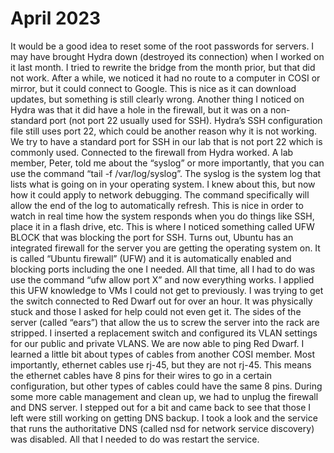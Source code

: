 # April 2023

 It would be a good idea to reset some of the root passwords for servers. 
I may have brought Hydra down (destroyed its connection) when I worked on it last month. I tried to rewrite the bridge from the month prior, but that did not work. After a while, we noticed it had no route to a computer in COSI or mirror, but it could connect to Google. This is nice as it can download updates, but something is still clearly wrong. 
Another thing I noticed on Hydra was that it did have a hole in the firewall, but it was on a non-standard port (not port 22 usually used for SSH). Hydra’s SSH configuration file still uses port 22, which could be another reason why it is not working. We try to have a standard port for SSH in our lab that is not port 22 which is commonly used. Connected to the firewall from Hydra worked.
A lab member, Peter,  told me about the “syslog” or more importantly, that you can use the command “tail -f /var/log/syslog”. The syslog is the system log that lists what is going on in your operating system. I knew about this, but now how it could apply to network debugging. The command specifically will allow the end of the log to automatically refresh. This is nice in order to watch in real time how the system responds when you do things like SSH, place it in a flash drive, etc. This is where I noticed something called UFW BLOCK that was blocking the port for SSH. Turns out, Ubuntu has an integrated firewall for the server you are getting the operating system on. It is called “Ubuntu firewall” (UFW) and it is automatically enabled and blocking ports including the one I needed. All that time, all I had to do was use the command “ufw allow port X” and now everything works.   I applied this UFW knowledge to VMs I could not get to previously.
I was trying to get the switch connected to Red Dwarf out for over an hour. It was physically stuck and those I asked for help could not even get it. The sides of the server (called “ears”) that allow the us to screw the server into the rack are stripped. 
I inserted a replacement switch and configured its VLAN settings for our public and private VLANS. We are now able to ping Red Dwarf.
I learned a little bit about types of cables from another COSI member. Most importantly, ethernet cables use rj-45, but they are not rj-45. This means the ethernet cables have 8 pins for their wires to go in a certain configuration, but other types of cables could have the same 8 pins.
During some more cable management and clean up, we had to unplug the firewall and DNS server. I stepped out for a bit and came back to see that those I left were still working on getting DNS backup. I took a look and the service that runs the authoritative DNS (called nsd for network service discovery) was disabled. All that I needed to do was restart the service. 
